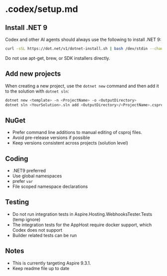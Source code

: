 # .codex/setup.md

## Install .NET 9

Codex and other AI agents should always use the following to install .NET 9:

```bash
curl -sSL https://dot.net/v1/dotnet-install.sh | bash /dev/stdin --channel 9.0
```

Do not use apt-get, brew, or SDK installers directly.

## Add new projects

When creating a new project, use the `dotnet new` command and then add it to the
solution with `dotnet sln`:

```bash
dotnet new <template> -n <ProjectName> -o <OutputDirectory>
dotnet sln <YourSolution>.sln add <OutputDirectory>/<ProjectName>.csproj
```

## NuGet

- Prefer command line additions to manual editing of csproj files.
- Avoid pre-release versions if possible
- Keep versions consistent across projects (solution level)

## Coding

- .NET9 preferred
- Use global namespaces
- prefer `var`
- File scoped namespace declarations

## Testing
- Do not run integration tests in Aspire.Hosting.WebhooksTester.Tests (temp ignore)
- The integration tests for the AppHost require docker support, which Codex does not support
- Builder related tests can be run

## Notes
- This is currently targeting Aspire 9.3.1.
- Keep readme file up to date
